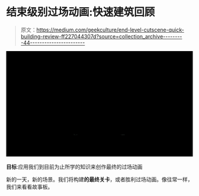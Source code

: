 # 结束级别过场动画:快速建筑回顾

> 原文：<https://medium.com/geekculture/end-level-cutscene-quick-building-review-ff227044307d?source=collection_archive---------44----------------------->

![](img/7602b974a35cefd26003946f13c13289.png)

**目标**:应用我们到目前为止所学的知识来创作最终的过场动画

新的一天，新的场景。我们将构建**的最终关卡**，或者胜利过场动画。像往常一样，我们来看看故事板。